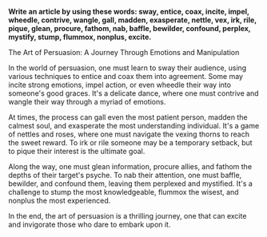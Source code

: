 
**Write an article by using these words: sway, entice, coax, incite, impel, wheedle, contrive, wangle, gall, madden, exasperate, nettle, vex, irk, rile, pique, glean, procure, fathom, nab, baffle, bewilder, confound, perplex, mystify, stump, flummox, nonplus, excite.**

The Art of Persuasion: A Journey Through Emotions and Manipulation

In the world of persuasion, one must learn to sway their audience, using various techniques to entice and coax them into agreement. Some may incite strong emotions, impel action, or even wheedle their way into someone's good graces. It's a delicate dance, where one must contrive and wangle their way through a myriad of emotions.

At times, the process can gall even the most patient person, madden the calmest soul, and exasperate the most understanding individual. It's a game of nettles and roses, where one must navigate the vexing thorns to reach the sweet reward. To irk or rile someone may be a temporary setback, but to pique their interest is the ultimate goal.

Along the way, one must glean information, procure allies, and fathom the depths of their target's psyche. To nab their attention, one must baffle, bewilder, and confound them, leaving them perplexed and mystified. It's a challenge to stump the most knowledgeable, flummox the wisest, and nonplus the most experienced.

In the end, the art of persuasion is a thrilling journey, one that can excite and invigorate those who dare to embark upon it.